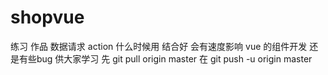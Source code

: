 # shopvue
练习 作品 数据请求 action 什么时候用 结合好 会有速度影响 
vue 的组件开发 还是有些bug
供大家学习
先 git pull origin master
在 git push -u origin master

